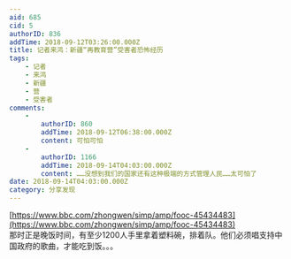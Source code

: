 ```yaml
---
aid: 685
cid: 5
authorID: 836
addTime: 2018-09-12T03:26:00.000Z
title: 记者来鸿：新疆“再教育营”受害者恐怖经历
tags:
    - 记者
    - 来鸿
    - 新疆
    - 营
    - 受害者
comments:
    -
        authorID: 860
        addTime: 2018-09-12T06:38:00.000Z
        content: 可怕可怕
    -
        authorID: 1166
        addTime: 2018-09-14T04:03:00.000Z
        content: ……没想到我们的国家还有这种极端的方式管理人民……太可怕了
date: 2018-09-14T04:03:00.000Z
category: 分享发现
---
```


[https://www.bbc.com/zhongwen/simp/amp/fooc-45434483](https://www.bbc.com/zhongwen/simp/amp/fooc-45434483)  
那时正是晚饭时间，有至少1200人手里拿着塑料碗，排着队。他们必须唱支持中国政府的歌曲，才能吃到饭。。。
